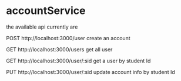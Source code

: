 # accountService
the available api currently are

  POST  http://localhost:3000/user          create an account
  
  GET   http://localhost:3000/users         get all user
  
  GET   http://localhost:3000/user/:sid     get a user by student Id
  
  PUT   http://localhost:3000/user/:sid     update account info by student Id
